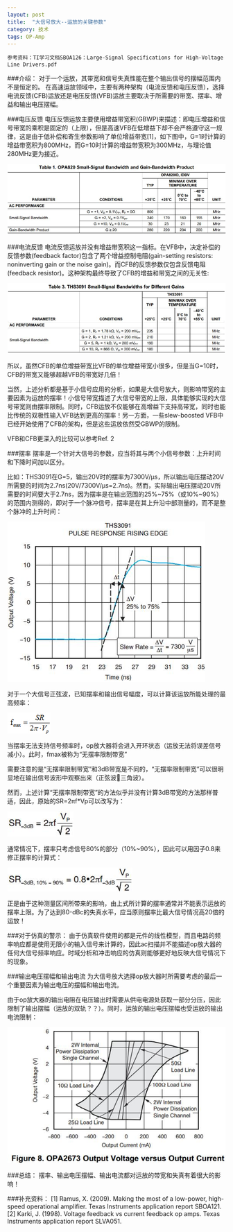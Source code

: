 ```yaml
---
layout: post
title:  "大信号放大--运放的关键参数"
category: 技术
tags: OP-Amp
---
```

    参考资料：TI学习文档SBOA126：Large-Signal Specifications for High-Voltage Line Drivers.pdf
###介绍：
对于一个运放，其带宽和信号失真性能在整个输出信号的摆幅范围内不是恒定的。
在高速运放领域中，主要有两种架构（电流反馈和电压反馈），选择电流反馈(CFB)运放还是电压反馈(VFB)运放主要取决于所需要的带宽、摆率、增益和输出电压摆幅。

###电压反馈
电压反馈运放主要使用增益带宽积(GBWP)来描述：即电压增益和信号带宽的乘积是固定的（上限），但是高速VFB在低增益下却不会严格遵守这一规律，这是由于低补偿和寄生参数影响了单位增益带宽[1]，如下图中，G=1时计算的增益带宽积为800MHz，而G=10时计算的增益带宽积为300MHz，与理论值280MHz更为接近。

![interpreter pattern](/public/upload/Big-signal-parameters/f1.jpg)


###电流反馈
电流反馈运放并没有增益带宽积这一指标。在VFB中，决定补偿的反馈参数(feedback factor)包含了两个增益控制电阻(gain-setting resistors: noninverting gain or the noise gain)。而CFB的反馈参数仅包含反馈电阻(feedback resistor)。这种架构最终导致了CFB的增益和带宽之间的无关性:

![interpreter pattern](/public/upload/Big-signal-parameters/f2.jpg)
 
所以，虽然CFB的单位增益带宽比VFB的单位增益带宽小很多，但是当G=10时，CFB的带宽又能够超越VFB的带宽好几倍！

当然，上述分析都是基于小信号应用的分析，如果是大信号放大，则影响带宽的主要因素为运放的摆率！小信号带宽描述了大信号带宽的上限，具体能够实现的大信号带宽则由摆率限制。同时，CFB运放不仅能够在高增益下支持高带宽，同时也能比传统的双极性输入VFB达到更高的摆率！另一方面，一些slew-boosted VFB中已经开始使用了CFB的架构，但是这些运放依然受GBWP的限制。

VFB和CFB更深入的比较可以参考Ref. 2

###摆率
摆率是一个针对大信号的参数，应当将其与两个小信号参数：上升时间和下降时间加以区分。

比如：THS3091在G=5，输出20V时的摆率为7300V/μs，所以输出电压摆动20V所需要的时间为2.7ns(20V/7300V/μs=2.7ns)。然而，实际输出电压摆动20V所需要的时间要大于2.7ns，因为摆率是在输出范围的25%~75%（或10%~90%）的范围内测得的，即对于一个脉冲信号，摆率是在其上升沿中部测量的，而不是整个脉冲的上升时间：

![interpreter pattern](/public/upload/Big-signal-parameters/f3.jpg)

 
对于一个大信号正弦波，已知摆率和输出信号幅度，可以计算该运放所能处理的最高频率：

![interpreter pattern](/public/upload/Big-signal-parameters/f4.jpg)

	  
当摆率无法支持信号频率时，op放大器将会进入开环状态（运放无法将误差信号减小）。此时，fmax被称为“无摆率限制带宽”

需要注意的是“无摆率限制带宽”和3dB带宽是不同的，“无摆率限制带宽”可以很明显地在输出信号波形中观察出来（正弦波三角波）。

然而，上述计算“无摆率限制带宽”的方法似乎并没有计算3dB带宽的方法那样普适，因此，原始的SR=2πf*Vp可以改写为：

![interpreter pattern](/public/upload/Big-signal-parameters/f5.jpg)

 
通常情况下，摆率只考虑信号80%的部分（10%~90%），因此可以用因子0.8来修正摆率的计算式：

![interpreter pattern](/public/upload/Big-signal-parameters/f6.jpg)

 
正是由于这种测量区间所带来的影响，由上式所计算的摆率通常并不能表示运放的摆率上限。为了达到80-dBc的失真水平，应当原则摆率比最大信号情况高20倍的运放！

###对于仿真的警示：
由于仿真软件使用的都是元件的线性模型，而且电路的频率响应都是使用无限小的输入信号来计算的，因此ac扫描并不能描述op放大器的任何大信号频率响应。时域分析和冲击响应的仿真则能够更好地反映大信号情况下的现象。

###输出电压摆幅和输出电流
为大信号放大选择op放大器时所需要考虑的最后一个重要因素为输出电压的摆幅和输出电流。

由于op放大器的输出电阻在电压输出时需要从供电电源处获取一部分分压，因此限制了输出摆幅（运放的双轨？？）。同时，运放的输出电压摆幅也受运放的输出电流限制：

![interpreter pattern](/public/upload/Big-signal-parameters/f7.jpg)
 
###总结：
摆率、输出电压摆幅、输出电流都对运放的带宽和失真有着很大的影响！

###补充资料：
[1] Ramus, X. (2009). Making the most of a low-power, high-speed operational amplifier. Texas
Instruments application report SBOA121.
[2] Karki, J. (1998). Voltage feedback vs current feedback op amps. Texas Instruments application report SLVA051.
